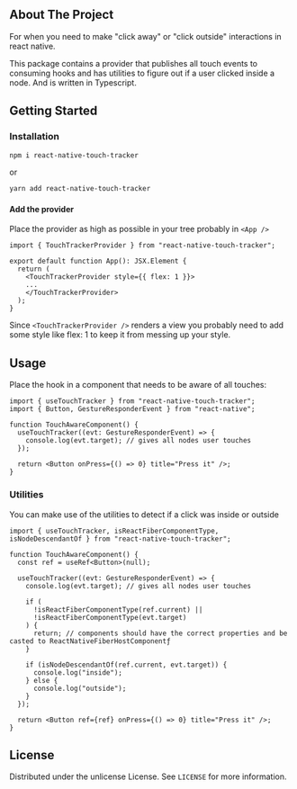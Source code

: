 ## About The Project
For when you need to make "click away" or "click outside" interactions in react native.
 
This package contains a provider that publishes all touch events to consuming hooks and has utilities to figure out if a user clicked inside a node. And is written in Typescript.

## Getting Started
### Installation

```sh
npm i react-native-touch-tracker
```
or
```sh
yarn add react-native-touch-tracker
```

#### Add the provider
Place the provider as high as possible in your tree probably in `<App />`

```tsx
import { TouchTrackerProvider } from "react-native-touch-tracker"; 

export default function App(): JSX.Element {
  return (
    <TouchTrackerProvider style={{ flex: 1 }}>
    ...
    </TouchTrackerProvider>
  );
}
```
Since `<TouchTrackerProvider />` renders a view you probably need to add some style like flex: 1 to keep it from messing up your style.

## Usage

Place the hook in a component that needs to be aware of all touches:

```tsx
import { useTouchTracker } from "react-native-touch-tracker"; 
import { Button, GestureResponderEvent } from "react-native";

function TouchAwareComponent() {
  useTouchTracker((evt: GestureResponderEvent) => {
    console.log(evt.target); // gives all nodes user touches
  });

  return <Button onPress={() => 0} title="Press it" />;
}
```
### Utilities
You can make use of the utilities to detect if a click was inside or outside
```tsx
import { useTouchTracker, isReactFiberComponentType, isNodeDescendantOf } from "react-native-touch-tracker"; 

function TouchAwareComponent() {
  const ref = useRef<Button>(null);

  useTouchTracker((evt: GestureResponderEvent) => {
    console.log(evt.target); // gives all nodes user touches

    if (
      !isReactFiberComponentType(ref.current) ||
      !isReactFiberComponentType(evt.target)
    ) {
      return; // components should have the correct properties and be casted to ReactNativeFiberHostComponentƒ
    }

    if (isNodeDescendantOf(ref.current, evt.target)) {
      console.log("inside");
    } else {
      console.log("outside");
    }
  });

  return <Button ref={ref} onPress={() => 0} title="Press it" />;
}

```

## License

Distributed under the unlicense License. See `LICENSE` for more information.